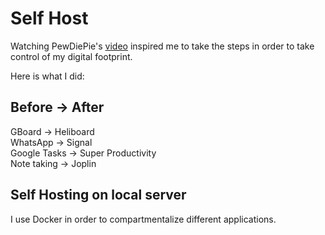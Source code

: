 # Self Host 
Watching PewDiePie's [video](https://youtu.be/u_Lxkt50xOg?si=SDcBdVsH5MwVnAHd) inspired me to take the steps in order to take control of my digital footprint.

Here is what I did:

## Before -> After

GBoard &rarr; Heliboard<br> 
WhatsApp &rarr; Signal<br>
Google Tasks &rarr; Super Productivity<br>
Note taking &rarr; Joplin 

## Self Hosting on local server

I use Docker in order to compartmentalize different applications.
